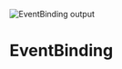 ![EventBinding output](https://user-images.githubusercontent.com/79982684/113823112-1c5e4b00-9733-11eb-8e67-8f17a75daf78.PNG)
# EventBinding

